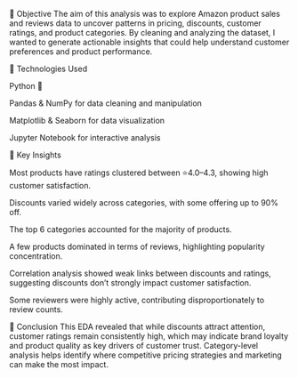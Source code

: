 🔹 Objective
The aim of this analysis was to explore Amazon product sales and reviews data to uncover patterns in pricing, discounts, customer ratings, and product categories. By cleaning and analyzing the dataset, I wanted to generate actionable insights that could help understand customer preferences and product performance.

🔹 Technologies Used

Python 🐍

Pandas & NumPy for data cleaning and manipulation

Matplotlib & Seaborn for data visualization

Jupyter Notebook for interactive analysis

🔹 Key Insights

Most products have ratings clustered between ⭐4.0–4.3, showing high customer satisfaction.

Discounts varied widely across categories, with some offering up to 90% off.

The top 6 categories accounted for the majority of products.

A few products dominated in terms of reviews, highlighting popularity concentration.

Correlation analysis showed weak links between discounts and ratings, suggesting discounts don’t strongly impact customer satisfaction.

Some reviewers were highly active, contributing disproportionately to review counts.

🔹 Conclusion
This EDA revealed that while discounts attract attention, customer ratings remain consistently high, which may indicate brand loyalty and product quality as key drivers of customer trust. Category-level analysis helps identify where competitive pricing strategies and marketing can make the most impact.
